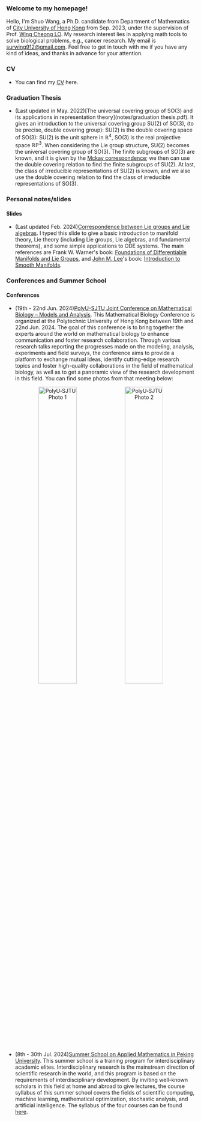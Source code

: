 ### Welcome to my homepage!
Hello, I'm Shuo Wang, a Ph.D. candidate from Department of Mathematics of [City University of Hong Kong](https://www.cityu.edu.hk) from Sep. 2023, under the supervision of Prof. [Wing Cheong LO](https://www.cityu.edu.hk/stfprofile/wingclo.htm). My research interest lies in applying math tools to solve biological problems, e.g., cancer research. My email is surwing912@gmail.com. Feel free to get in touch with me if you have any kind of ideas, and thanks in advance for your attention.


### CV
* You can find my [CV](notes/CV.docx) here.


### Graduation Thesis
* (Last updated in May. 2022)[The universal covering group of SO(3) and its applications in representation theory](notes/graduation thesis.pdf). It gives an introduction to the universal covering group SU(2) of SO(3), (to be precise, double covering group): SU(2) is the double covering space of SO(3): SU(2) is the unit sphere in $\mathbb{R}^{4}$, SO(3) is the real projective space $\mathbb{RP}^{3}$. When considering the Lie group structure, SU(2) becomes the universal covering group of SO(3). The finite subgroups of SO(3) are known, and it is given by the [Mckay correspondence](https://en.m.wikipedia.org/wiki/ADE_classification); we then can use the double covering relation to find the finite subgroups of SU(2). At last, the class of irreducible representations of SU(2) is known, and we also use the double covering relation to find the class of irreducible representations of SO(3).


### Personal notes/slides

#### Slides
* (Last updated Feb. 2024)[Correspondence between Lie groups and Lie algebras](notes/correspondence.pdf). I typed this slide to give a basic introduction to manifold theory, Lie theory (including Lie groups, Lie algebras, and fundamental theorems), and some simple applications to ODE systems. The main references are Frank W. Warner's book: [Foundations of Differentiable Manifolds and Lie Groups](https://link.springer.com/book/10.1007/978-1-4757-1799-0), and [John M. Lee](https://sites.math.washington.edu/~lee/)'s book: [Introduction to Smooth Manifolds](https://link.springer.com/book/10.1007/978-1-4419-9982-5).


### Conferences and Summer School

#### Conferences
* (19th - 22nd Jun. 2024)[PolyU-SJTU Joint Conference on Mathematical Biology – Models and Analysis](https://events.polyu.edu.hk/polyusjtu/home). This Mathematical Biology Conference is organized at the Polytechnic University of Hong Kong between 19th and 22nd Jun. 2024. The goal of this conference is to bring together the experts around the world on mathematical biology to enhance communication and foster research collaboration. Through various research talks reporting the progresses made on the modeling, analysis, experiments and field surveys, the conference aims to provide a platform to exchange mutual ideas, identify cutting-edge research topics and foster high-quality collaborations in the field of mathematical biology, as well as to get a panoramic view of the research development in this field. You can find some photos from that meeting below:

<p align="center">
  <img src="img/PolyU-SJTU Joint Conference on Mathematical Biology – Models and Analysis/picture1.JPG" width="45%" alt="PolyU‑SJTU Photo 1" />
  <img src="img/PolyU-SJTU Joint Conference on Mathematical Biology – Models and Analysis/picture2.JPG" width="45%" alt="PolyU‑SJTU Photo 2" />
</p>

* (8th - 30th Jul. 2024)[Summer School on Applied Mathematics in Peking University](https://www.math.pku.edu.cn/amel/sqxx/157587.htm). This summer school is a training program for interdisciplinary academic elites. Interdisciplinary research is the mainstream direction of scientific research in the world, and this program is based on the requirements of interdisciplinary development. By inviting well-known scholars in this field at home and abroad to give lectures, the course syllabus of this summer school covers the fields of scientific computing, machine learning, mathematical optimization, stochastic analysis, and artificial intelligence. The syllabus of the four courses can be found [here](https://www.math.pku.edu.cn/amel/sqxx/157568.htm). 
